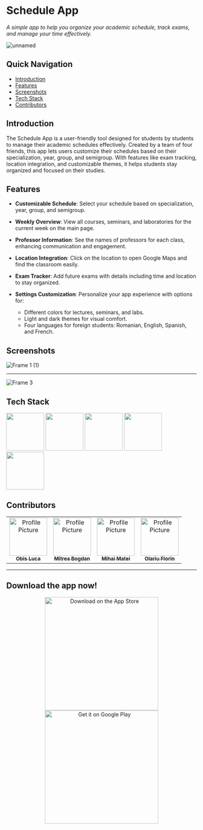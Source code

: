 # Schedule App
_A simple app to help you organize your academic schedule, track exams, and manage your time effectively._

![unnamed](https://github.com/user-attachments/assets/2561eacc-273d-4958-b08b-6ec82a1b64bf)


## Quick Navigation
- [Introduction](#introduction)
- [Features](#features)
- [Screenshots](#screenshots)
- [Tech Stack](#techstack)
- [Contributors](#contributing)

## Introduction

The Schedule App is a user-friendly tool designed for students by students to manage their academic schedules effectively. Created by a team of four friends, this app lets users customize their schedules based on their specialization, year, group, and semigroup. With features like exam tracking, location integration, and customizable themes, it helps students stay organized and focused on their studies.

## Features

- **Customizable Schedule**: Select your schedule based on specialization, year, group, and semigroup.
  
- **Weekly Overview**: View all courses, seminars, and laboratories for the current week on the main page.

- **Professor Information**: See the names of professors for each class, enhancing communication and engagement.

- **Location Integration**: Click on the location to open Google Maps and find the classroom easily.

- **Exam Tracker**: Add future exams with details including time and location to stay organized.

- **Settings Customization**: Personalize your app experience with options for:
  - Different colors for lectures, seminars, and labs.
  - Light and dark themes for visual comfort.
  - Four languages for foreign students: Romanian, English, Spanish, and French.


## Screenshots

![Frame 1 (1)](https://github.com/user-attachments/assets/9f79b859-1213-4ca2-b1e8-0528ddb8a47a)
_____________________________________________________________________________________________________________________________________________________________________________________________________________________
![Frame 3](https://github.com/user-attachments/assets/0a6142f6-5ccf-48dc-9afb-e5b1aece60a1)

## Tech Stack

<p float="left">
  <img src="https://user-images.githubusercontent.com/25181517/183897015-94a058a6-b86e-4e42-a37f-bf92061753e5.png" width="100" />
  <img src="https://user-images.githubusercontent.com/25181517/117201470-f6d56780-adec-11eb-8f7c-e70e376cfd07.png" width="100" /> 
  <img src="https://user-images.githubusercontent.com/25181517/183896128-ec99105a-ec1a-4d85-b08b-1aa1620b2046.png" width="100" />
  <img src="https://user-images.githubusercontent.com/25181517/117207330-263ba280-adf4-11eb-9b97-0ac5b40bc3be.png" width="100" />
  <img src="https://github.com/user-attachments/assets/c8a1e2b8-87d0-4603-b5e5-4edfe60adfdf" width="100" />
</p>

## Contributors

<table>
  <tr>
    <td align="center">
      <a href="https://github.com/Obis-Luca">
        <img src="https://github.com/Obis-Luca.png" width="100px;" alt="Profile Picture"/><br />
        <sub><b>Obis Luca</b></sub>
      </a>
      <br />
    </td>
    <td align="center">
      <a href="https://github.com/BogdanMitrea">
        <img src="https://github.com/BogdanMitrea.png" width="100px;" alt="Profile Picture"/><br />
        <sub><b>Mitrea Bogdan</b></sub>
      </a>
      <br />
    </td>
    <td align="center">
      <a href="https://github.com/matei2804">
        <img src="https://github.com/matei2804.png" width="100px;" alt="Profile Picture"/><br />
        <sub><b>Mihai Matei</b></sub>
      </a>
      <br />
    </td>
    <td align="center">
      <a href="https://github.com/Florin1616">
        <img src="https://github.com/Florin1616.png" width="100px;" alt="Profile Picture"/><br />
        <sub><b>Olariu Florin</b></sub>
      </a>
      <br />
    </td>
  </tr>
</table>



_____________________________________________________________________________________________________________________________________________________________________________________________________________________
## Download the app now!

<p align="center">
  <a href="https://apps.apple.com/your-app-link">
    <img src="https://github.com/user-attachments/assets/0053f7e7-f36b-4813-bf76-024cbb4cbed1" width="300" alt="Download on the App Store">
  </a>
  <a href="https://play.google.com/store/apps/details?id=com.ubb.schedule">
    <img src="https://github.com/user-attachments/assets/71922aac-6d34-433d-a747-75d2e23f0722" width="300" alt="Get it on Google Play">
  </a>
</p>

